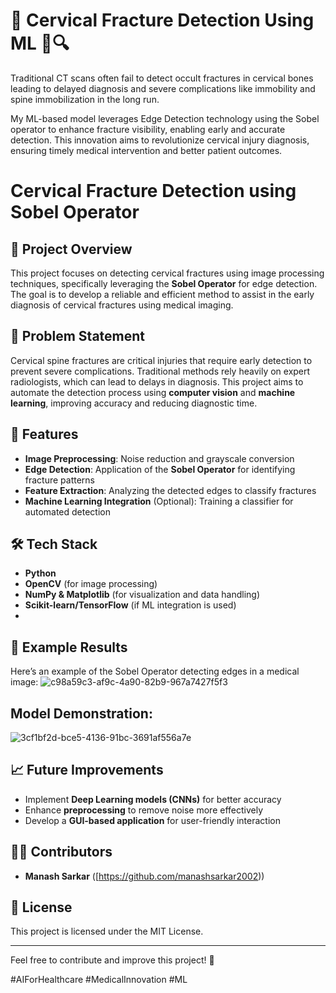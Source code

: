 # 🚀 Cervical Fracture Detection Using ML 🧠🔍
Traditional CT scans often fail to detect occult fractures in cervical bones  leading to delayed diagnosis and severe complications like immobility and spine immobilization in the long run.

My ML-based model leverages Edge Detection technology using the Sobel operator to enhance fracture visibility, enabling early and accurate detection. This innovation aims to revolutionize cervical injury diagnosis, ensuring timely medical intervention and better patient outcomes.
# Cervical Fracture Detection using Sobel Operator

## 📌 Project Overview
This project focuses on detecting cervical fractures using image processing techniques, specifically leveraging the **Sobel Operator** for edge detection. The goal is to develop a reliable and efficient method to assist in the early diagnosis of cervical fractures using medical imaging.

## 🏥 Problem Statement
Cervical spine fractures are critical injuries that require early detection to prevent severe complications. Traditional methods rely heavily on expert radiologists, which can lead to delays in diagnosis. This project aims to automate the detection process using **computer vision** and **machine learning**, improving accuracy and reducing diagnostic time.

## 🚀 Features
- **Image Preprocessing**: Noise reduction and grayscale conversion
- **Edge Detection**: Application of the **Sobel Operator** for identifying fracture patterns
- **Feature Extraction**: Analyzing the detected edges to classify fractures
- **Machine Learning Integration** (Optional): Training a classifier for automated detection

## 🛠️ Tech Stack
- **Python**
- **OpenCV** (for image processing)
- **NumPy & Matplotlib** (for visualization and data handling)
- **Scikit-learn/TensorFlow** (if ML integration is used)
- 

## 📸 Example Results
Here’s an example of the Sobel Operator detecting edges in a medical image:
![c98a59c3-af9c-4a90-82b9-967a7427f5f3](https://github.com/user-attachments/assets/202fd160-7249-4105-88dc-66bd0d8bb54b)

## Model Demonstration:
![3cf1bf2d-bce5-4136-91bc-3691af556a7e](https://github.com/user-attachments/assets/d31a0196-d1bc-496a-b778-23d40b9b0c4c)


## 📈 Future Improvements
- Implement **Deep Learning models (CNNs)** for better accuracy
- Enhance **preprocessing** to remove noise more effectively
- Develop a **GUI-based application** for user-friendly interaction

## 👨‍💻 Contributors
- **Manash Sarkar** ([https://github.com/manashsarkar2002))

## 📝 License
This project is licensed under the MIT License.

---
Feel free to contribute and improve this project! 🚀

#AIForHealthcare #MedicalInnovation #ML
